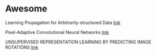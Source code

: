 # Awesome

Learning Propagation for Arbitrarily-structured Data [link](https://arxiv.org/pdf/1909.11237.pdf)

Pixel-Adaptive Convolutional Neural Networks [link](https://arxiv.org/pdf/1904.05373.pdf)

UNSUPERVISED REPRESENTATION LEARNING BY PREDICTING IMAGE ROTATIONS [link](https://arxiv.org/pdf/1803.07728.pdf)

